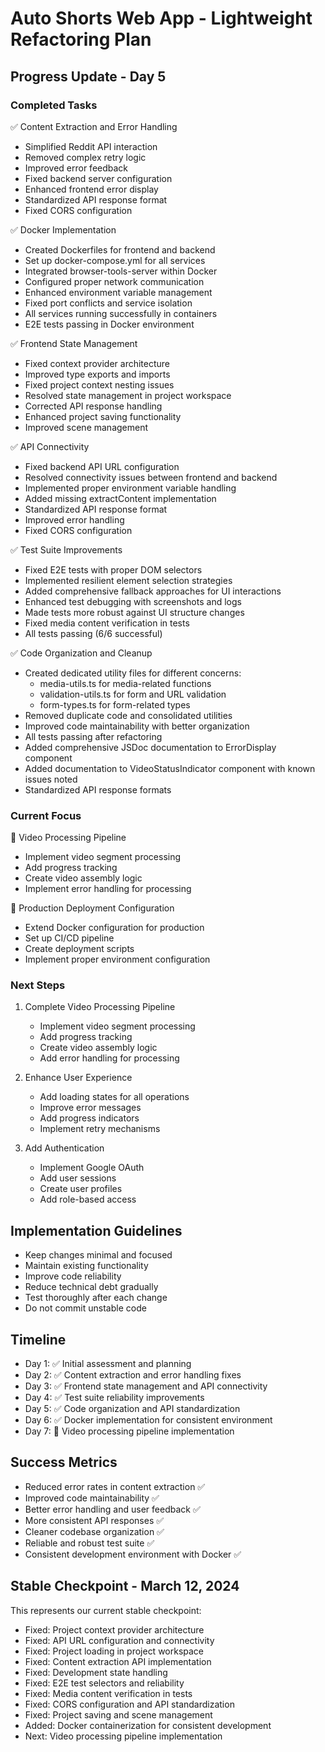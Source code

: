 # Auto Shorts Web App - Lightweight Refactoring Plan

## Progress Update - Day 5

### Completed Tasks
✅ Content Extraction and Error Handling
- Simplified Reddit API interaction
- Removed complex retry logic
- Improved error feedback
- Fixed backend server configuration
- Enhanced frontend error display
- Standardized API response format
- Fixed CORS configuration

✅ Docker Implementation
- Created Dockerfiles for frontend and backend
- Set up docker-compose.yml for all services
- Integrated browser-tools-server within Docker
- Configured proper network communication
- Enhanced environment variable management
- Fixed port conflicts and service isolation
- All services running successfully in containers
- E2E tests passing in Docker environment

✅ Frontend State Management
- Fixed context provider architecture
- Improved type exports and imports
- Fixed project context nesting issues
- Resolved state management in project workspace
- Corrected API response handling
- Enhanced project saving functionality
- Improved scene management

✅ API Connectivity
- Fixed backend API URL configuration
- Resolved connectivity issues between frontend and backend
- Implemented proper environment variable handling
- Added missing extractContent implementation
- Standardized API response format
- Improved error handling
- Fixed CORS configuration

✅ Test Suite Improvements
- Fixed E2E tests with proper DOM selectors
- Implemented resilient element selection strategies
- Added comprehensive fallback approaches for UI interactions
- Enhanced test debugging with screenshots and logs
- Made tests more robust against UI structure changes
- Fixed media content verification in tests
- All tests passing (6/6 successful)

✅ Code Organization and Cleanup
- Created dedicated utility files for different concerns:
  - media-utils.ts for media-related functions
  - validation-utils.ts for form and URL validation
  - form-types.ts for form-related types
- Removed duplicate code and consolidated utilities
- Improved code maintainability with better organization
- All tests passing after refactoring
- Added comprehensive JSDoc documentation to ErrorDisplay component
- Added documentation to VideoStatusIndicator component with known issues noted
- Standardized API response formats

### Current Focus
🔄 Video Processing Pipeline
- Implement video segment processing
- Add progress tracking
- Create video assembly logic
- Implement error handling for processing

🔄 Production Deployment Configuration
- Extend Docker configuration for production
- Set up CI/CD pipeline
- Create deployment scripts
- Implement proper environment configuration

### Next Steps
1. Complete Video Processing Pipeline
   - Implement video segment processing
   - Add progress tracking
   - Create video assembly logic
   - Add error handling for processing

2. Enhance User Experience
   - Add loading states for all operations
   - Improve error messages
   - Add progress indicators
   - Implement retry mechanisms

3. Add Authentication
   - Implement Google OAuth
   - Add user sessions
   - Create user profiles
   - Add role-based access

## Implementation Guidelines
- Keep changes minimal and focused
- Maintain existing functionality
- Improve code reliability
- Reduce technical debt gradually
- Test thoroughly after each change
- Do not commit unstable code

## Timeline
- Day 1: ✅ Initial assessment and planning
- Day 2: ✅ Content extraction and error handling fixes
- Day 3: ✅ Frontend state management and API connectivity
- Day 4: ✅ Test suite reliability improvements
- Day 5: ✅ Code organization and API standardization
- Day 6: ✅ Docker implementation for consistent environment
- Day 7: 🔄 Video processing pipeline implementation

## Success Metrics
- Reduced error rates in content extraction ✅
- Improved code maintainability ✅
- Better error handling and user feedback ✅
- More consistent API responses ✅
- Cleaner codebase organization ✅
- Reliable and robust test suite ✅
- Consistent development environment with Docker ✅

## Stable Checkpoint - March 12, 2024
This represents our current stable checkpoint:

- Fixed: Project context provider architecture
- Fixed: API URL configuration and connectivity
- Fixed: Project loading in project workspace
- Fixed: Content extraction API implementation
- Fixed: Development state handling
- Fixed: E2E test selectors and reliability
- Fixed: Media content verification in tests
- Fixed: CORS configuration and API standardization
- Fixed: Project saving and scene management
- Added: Docker containerization for consistent development
- Next: Video processing pipeline implementation 